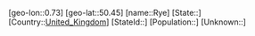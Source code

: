 ﻿---
location: [50.45,0.73]
type: City
tags:
- geo/City


SpocWebEntityId: 33839
isDeleted: false
confidential: public

---
[geo-lon::0.73]
[geo-lat::50.45]
[name::Rye]
[State::]
[Country::[United_Kingdom](geo/Continent/Europe/United_Kingdom.md)]
[StateId::]
[Population::]
[Unknown::]

